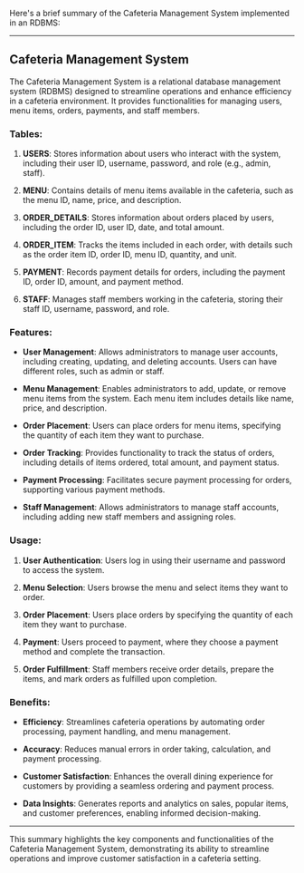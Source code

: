 Here's a brief summary of the Cafeteria Management System implemented in an RDBMS:

---

## Cafeteria Management System

The Cafeteria Management System is a relational database management system (RDBMS) designed to streamline operations and enhance efficiency in a cafeteria environment. It provides functionalities for managing users, menu items, orders, payments, and staff members.

### Tables:

1. **USERS**: Stores information about users who interact with the system, including their user ID, username, password, and role (e.g., admin, staff).

2. **MENU**: Contains details of menu items available in the cafeteria, such as the menu ID, name, price, and description.

3. **ORDER_DETAILS**: Stores information about orders placed by users, including the order ID, user ID, date, and total amount.

4. **ORDER_ITEM**: Tracks the items included in each order, with details such as the order item ID, order ID, menu ID, quantity, and unit.

5. **PAYMENT**: Records payment details for orders, including the payment ID, order ID, amount, and payment method.

6. **STAFF**: Manages staff members working in the cafeteria, storing their staff ID, username, password, and role.

### Features:

- **User Management**: Allows administrators to manage user accounts, including creating, updating, and deleting accounts. Users can have different roles, such as admin or staff.

- **Menu Management**: Enables administrators to add, update, or remove menu items from the system. Each menu item includes details like name, price, and description.

- **Order Placement**: Users can place orders for menu items, specifying the quantity of each item they want to purchase.

- **Order Tracking**: Provides functionality to track the status of orders, including details of items ordered, total amount, and payment status.

- **Payment Processing**: Facilitates secure payment processing for orders, supporting various payment methods.

- **Staff Management**: Allows administrators to manage staff accounts, including adding new staff members and assigning roles.

### Usage:

1. **User Authentication**: Users log in using their username and password to access the system.

2. **Menu Selection**: Users browse the menu and select items they want to order.

3. **Order Placement**: Users place orders by specifying the quantity of each item they want to purchase.

4. **Payment**: Users proceed to payment, where they choose a payment method and complete the transaction.

5. **Order Fulfillment**: Staff members receive order details, prepare the items, and mark orders as fulfilled upon completion.

### Benefits:

- **Efficiency**: Streamlines cafeteria operations by automating order processing, payment handling, and menu management.

- **Accuracy**: Reduces manual errors in order taking, calculation, and payment processing.

- **Customer Satisfaction**: Enhances the overall dining experience for customers by providing a seamless ordering and payment process.

- **Data Insights**: Generates reports and analytics on sales, popular items, and customer preferences, enabling informed decision-making.

---

This summary highlights the key components and functionalities of the Cafeteria Management System, demonstrating its ability to streamline operations and improve customer satisfaction in a cafeteria setting.
